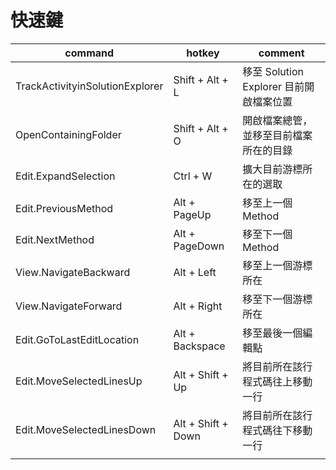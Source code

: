 # 快速鍵

| command | hotkey | comment |
| ------- | ------ | ------- |
| TrackActivityinSolutionExplorer | Shift + Alt + L | 移至 Solution Explorer 目前開啟檔案位置 |
| OpenContainingFolder | Shift + Alt + O | 開啟檔案總管，並移至目前檔案所在的目錄 |
| Edit.ExpandSelection | Ctrl + W | 擴大目前游標所在的選取 |
| Edit.PreviousMethod | Alt + PageUp | 移至上一個 Method |
| Edit.NextMethod | Alt + PageDown | 移至下一個 Method |
| View.NavigateBackward | Alt + Left | 移至上一個游標所在 |
| View.NavigateForward | Alt + Right | 移至下一個游標所在 |
| Edit.GoToLastEditLocation | Alt + Backspace | 移至最後一個編輯點 |
| Edit.MoveSelectedLinesUp | Alt + Shift + Up | 將目前所在該行程式碼往上移動一行 |
| Edit.MoveSelectedLinesDown | Alt + Shift + Down | 將目前所在該行程式碼往下移動一行 |
|  |  |  |

